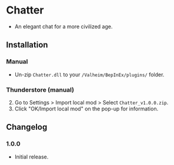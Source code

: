# Chatter

  * An elegant chat for a more civilized age.

## Installation

### Manual

  * Un-zip `Chatter.dll` to your `/Valheim/BepInEx/plugins/` folder.

### Thunderstore (manual)

  2. Go to Settings > Import local mod > Select `Chatter_v1.0.0.zip`.
  3. Click "OK/Import local mod" on the pop-up for information.

## Changelog

### 1.0.0

  * Initial release.